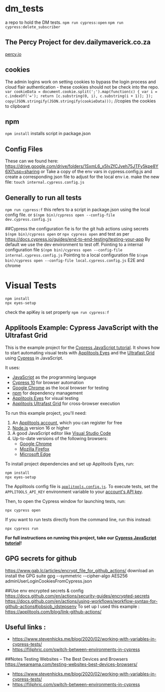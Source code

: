 # dm_tests
a repo to hold the DM tests.
`npm run cypress:open`
`npm run cypress:delete_subscriber`

## The Percy Project for dev.dailymaverick.co.za
[percy.io](https://percy.io/9f297d8f/https-dev.dailymaverick.co.za-)


## cookies
The admin logins work on setting cookies to bypass the login process and cloud flair authentication - 
these cookies should not be check into the repo. 
`var cookieData = document.cookie.split(';').map(function(c) {
var i = c.indexOf('=');
return [c.substring(0, i), c.substring(i + 1)];
}); copy(JSON.stringify(JSON.stringify(cookieData)));` //copies the cookies to clipboard

## npm
`npm install` 
installs script in package.json


## Config Files 
These can we found here: https://drive.google.com/drive/folders/1SxmL6_x5IvZfCJveh75JTFy5kpe8Y6Xl?usp=sharing
or 
Take a copy of the env vars in cypress.config.js and create a corresponding json file to adjust for the local env
i.e. make the new file: `touch internal.cypress.config.js`

## Generally to run all tests
`npm run cypress:f`
this refers to a script in package.json using the local config file.
or 
`$(npm bin)/cypress open --config-file dev.cypress.config.js`

##Cypress 
the configuration fie is for the git hub actions using secrets
`$(npm bin)/cypress open` or `npx cypress open` and test as per https://docs.cypress.io/guides/end-to-end-testing/testing-your-app
By default we use the dev environment to test off. 
Pointing to a internal configuration file `$(npm bin)/cypress open --config-file internal.cypress.config.js`
Pointing to a local configuration file `$(npm bin)/cypress open --config-file local.cypress.config.js`
E2E and chrome

# Visual Tests
```
npm install
npx eyes-setup
```
check the apiKey is set properly
`npm run cypress:f`

## Applitools Example: Cypress JavaScript with the Ultrafast Grid

This is the example project for the [Cypress JavaScript tutorial](https://applitools.com/tutorials/cypress.html).
It shows how to start automating visual tests
with [Applitools Eyes](https://applitools.com/platform/eyes/)
and the [Ultrafast Grid](https://applitools.com/platform/ultrafast-grid/)
using [Cypress](https://www.cypress.io/) in JavaScript.

It uses:

* [JavaScript](https://www.javascript.com/) as the programming language
* [Cypress 10](https://www.cypress.io/) for browser automation
* [Google Chrome](https://www.google.com/chrome/downloads/) as the local browser for testing
* [npm](https://www.npmjs.com/) for dependency management
* [Applitools Eyes](https://applitools.com/platform/eyes/) for visual testing
* [Applitools Ultrafast Grid](https://applitools.com/platform/ultrafast-grid/) for cross-browser execution

To run this example project, you'll need:

1. An [Applitools account](https://auth.applitools.com/users/register), which you can register for free
2. [Node.js](https://nodejs.org/en/download/) version 16 or higher
3. A good JavaScript editor like [Visual Studio Code](https://code.visualstudio.com/docs/languages/javascript)
4. Up-to-date versions of the following browsers:
    * [Google Chrome](https://www.google.com/chrome/)
    * [Mozilla Firefox](https://www.mozilla.org/en-US/firefox/new/)
    * [Microsoft Edge](https://www.microsoft.com/en-us/edge)

To install project dependencies and set up Applitools Eyes, run:

```
npm install
npx eyes-setup
```

The Applitools config file is [`applitools.config.js`](applitools.config.js).
To execute tests, set the `APPLITOOLS_API_KEY` environment variable
to your [account's API key](https://applitools.com/tutorials/getting-started/setting-up-your-environment.html).

Then, to open the Cypress window for launching tests, run:

```
npx cypress open
```

If you want to run tests directly from the command line, run this instead:

```
npx cypress run
```

**For full instructions on running this project, take our
[Cypress JavaScript tutorial](https://applitools.com/tutorials/cypress.html)!**



## GPG secrets for github
https://www.gab.lc/articles/encrypt_file_for_github_actions/
download an install the GPG suite
gpg --symmetric --cipher-algo AES256 adminUserLoginCookiesFromCypress.json

##Use env encrypted secrets & config
https://docs.github.com/en/actions/security-guides/encrypted-secrets
https://docs.github.com/en/actions/using-workflows/workflow-syntax-for-github-actions#jobsjob_idstepsenv
To set up I used this example : https://applitools.com/blog/link-github-actions/



## Useful links :
* https://www.stevenhicks.me/blog/2020/02/working-with-variables-in-cypress-tests/
* https://filiphric.com/switch-between-environments-in-cypress

##Notes
Testing Websites – The Best Devices and Browsers
https://weareama.com/testing-websites-best-devices-browsers/

* https://www.stevenhicks.me/blog/2020/02/working-with-variables-in-cypress-tests/
* https://filiphric.com/switch-between-environments-in-cypress